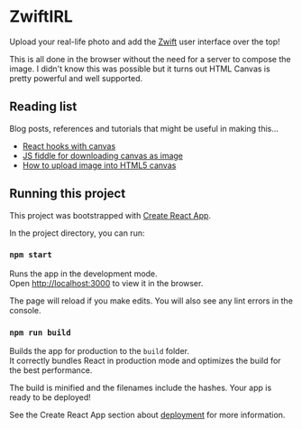 # ZwiftIRL

Upload your real-life photo and add the [Zwift](https://www.zwift.com) user interface over the top!

This is all done in the browser without the need for a server to compose the image. I didn't know this was possible but it turns out HTML Canvas is pretty powerful and well supported.

## Reading list

Blog posts, references and tutorials that might be useful in making this...

+ [React hooks with canvas](https://blog.koenvangilst.nl/react-hooks-with-canvas/)
+ [JS fiddle for downloading canvas as image](https://jsfiddle.net/user2314737/28wqq1gu/)
+ [How to upload image into HTML5 canvas](https://stackoverflow.com/questions/10906734/how-to-upload-image-into-html5-canvas)


## Running this project

This project was bootstrapped with [Create React App](https://github.com/facebook/create-react-app).

In the project directory, you can run:

### `npm start`

Runs the app in the development mode.\
Open [http://localhost:3000](http://localhost:3000) to view it in the browser.

The page will reload if you make edits. You will also see any lint errors in the console.

### `npm run build`

Builds the app for production to the `build` folder.\
It correctly bundles React in production mode and optimizes the build for the best performance.

The build is minified and the filenames include the hashes. Your app is ready to be deployed!

See the Create React App section about [deployment](https://facebook.github.io/create-react-app/docs/deployment) for more information.
